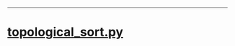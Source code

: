 ___

# [topological_sort.py](https://github.com/titanium-22/Library_py/blob/main/Graph/topological_sort.py)

